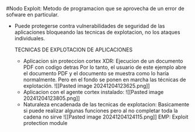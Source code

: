 #Nodo
Exploit: Metodo de programacion que se aprovecha de un error de sofware en particular.
- Puede protegerse contra vulnerabilidades de seguridad de las aplicaciones bloqueando las tecnicas de explotacion, no los ataques individuales.

	TECNICAS DE EXPLOTACION DE APLICACIONES
	- Aplicacion sin proteccion cortex XDR: Ejecucion de un documento PDF con codigo detras Por lo tanto, el usuario de este ejemplo abre el documento PDF y el documento se muestra como lo haría normalmente. Pero en el fondo se ponen en marcha las técnicas de explotación.
	![[Pasted image 20241204123625.png]]
	- Aplicacion con el agente cortex instalado: 
	 ![[Pasted image 20241204123805.png]]
	- Naturaleza encadenada de las tecnicas de explotacion: Basicamente si puede realizar algunas funciones pero al no completar toda la cadena no sirve ![[Pasted image 20241204124115.png]] 
	  EMP: Exploit protection module